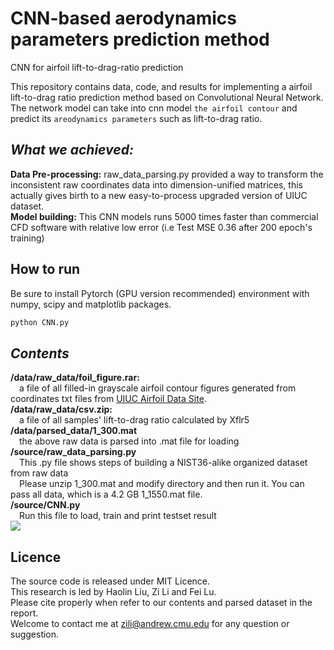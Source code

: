 # CNN-based aerodynamics parameters prediction method
CNN for airfoil lift-to-drag-ratio prediction

This repository contains data, code, and results for implementing a airfoil lift-to-drag ratio prediction method based on Convolutional Neural Network. The network model can take into cnn model `the airfoil contour` and predict its `areodynamics parameters` such as lift-to-drag ratio.  
## _What we achieved:_   
**Data Pre-processing:** raw_data_parsing.py provided a way to transform the inconsistent raw coordinates data into dimension-unified matrices, this actually gives birth to a new easy-to-process upgraded version of UIUC dataset.  
**Model building:**   This CNN models runs 5000 times faster than commercial CFD software with relative low error (i.e Test MSE 0.36 after 200 epoch's training)
## How to run  
Be sure to install Pytorch (GPU version recommended) environment with numpy, scipy and matplotlib packages.
```python
python CNN.py
```

## _Contents_  
**/data/raw_data/foil_figure.rar:**   
&emsp;a file of all filled-in grayscale airfoil contour figures generated from coordinates txt files from [UIUC Airfoil Data Site](https://m-selig.ae.illinois.edu/ads/coord_database.html).  
**/data/raw_data/csv.zip:**  
&emsp;a file of all samples' lift-to-drag ratio calculated by Xflr5
**/data/parsed_data/1_300.mat**  
&emsp;the above raw data is parsed into .mat file for loading  
**/source/raw_data_parsing.py**  
&emsp;This .py file shows steps of building a NIST36-alike organized dataset from raw data  
&emsp;Please unzip 1_300.mat and modify directory and then run it. You can pass all data, which is a 4.2 GB 1_1550.mat file.  
**/source/CNN.py**  
&emsp;Run this file to load, train and print testset result  
![](https://github.com/ziliHarvey/CNN--based-aerodynamics-parameters-prediction-method/raw/master/cnn.png)    
## Licence  
The source code is released under MIT Licence.  
This research is led by Haolin Liu, Zi Li and Fei Lu.  
Please cite properly when refer to our contents and parsed dataset in the report.  
Welcome to contact me at zili@andrew.cmu.edu for any question or suggestion.
